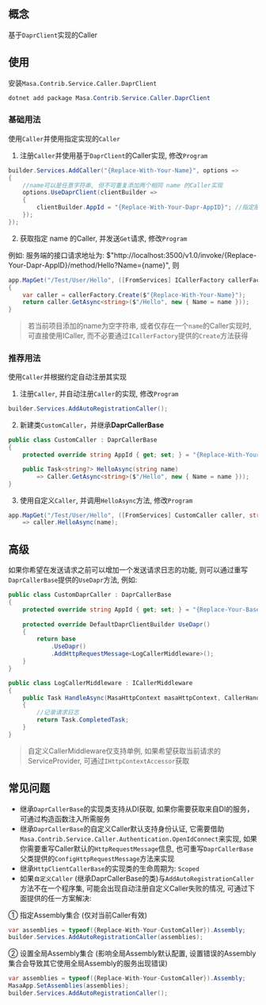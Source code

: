 ## 概念

基于`DaprClient`实现的Caller

## 使用

安装`Masa.Contrib.Service.Caller.DaprClient`

``` powershell
dotnet add package Masa.Contrib.Service.Caller.DaprClient
```

### 基础用法

使用`Caller`并使用指定实现的`Caller`

1. 注册`Caller`并使用基于`DaprClient`的Caller实现, 修改`Program`

```csharp
builder.Services.AddCaller("{Replace-With-Your-Name}", options =>
{
    //name可以是任意字符串, 但不可重复添加两个相同 name 的Caller实现
    options.UseDaprClient(clientBuilder =>
    {
        clientBuilder.AppId = "{Replace-With-Your-Dapr-AppID}"; //指定服务对应Sidecar的AppId
    });
});
```

2. 获取指定 name 的Caller, 并发送`Get`请求, 修改`Program`

例如: 服务端的接口请求地址为: $"http://localhost:3500/v1.0/invoke/{Replace-Your-Dapr-AppID}/method/Hello?Name={name}", 则

```csharp
app.MapGet("/Test/User/Hello", ([FromServices] ICallerFactory callerFactory, string name)
{
    var caller = callerFactory.Create($"{Replace-With-Your-Name}");
    return caller.GetAsync<string>($"/Hello", new { Name = name }));
}
```

> 若当前项目添加的name为空字符串, 或者仅存在一个`name`的Caller实现时, 可直接使用ICaller, 而不必要通过`ICallerFactory`提供的`Create`方法获得

### 推荐用法

使用`Caller`并根据约定自动注册其实现

1. 注册`Caller`, 并自动注册`Caller`的实现, 修改`Program`

```csharp
builder.Services.AddAutoRegistrationCaller();
```

2. 新建类`CustomCaller`，并继承**DaprCallerBase**

```csharp
public class CustomCaller : DaprCallerBase
{
    protected override string AppId { get; set; } = "{Replace-With-Your-Dapr-AppID}";

    public Task<string?> HelloAsync(string name)
        => Caller.GetAsync<string>($"/Hello", new { Name = name }));
}
```

3. 使用自定义`Caller`, 并调用`HelloAsync`方法, 修改`Program`

```csharp
app.MapGet("/Test/User/Hello", ([FromServices] CustomCaller caller, string name)
    => caller.HelloAsync(name);
```

## 高级

如果你希望在发送请求之前可以增加一个发送请求日志的功能, 则可以通过重写`DaprCallerBase`提供的`UseDapr`方法, 例如:

```csharp
public class CustomDaprCaller : DaprCallerBase
{
    protected override string AppId { get; set; } = "{Replace-Your-BaseAddress}";
    
    protected override DefaultDaprClientBuilder UseDapr()
    {
        return base
            .UseDapr()
            .AddHttpRequestMessage<LogCallerMiddleware>();
    }
}

public class LogCallerMiddleware : ICallerMiddleware
{
    public Task HandleAsync(MasaHttpContext masaHttpContext, CallerHandlerDelegate next, CancellationToken cancellationToken = default)
    {
        //记录请求日志
        return Task.CompletedTask;
    }
}
```

> 自定义CallerMiddleware仅支持单例, 如果希望获取当前请求的ServiceProvider, 可通过`IHttpContextAccessor`获取

## 常见问题

* 继承`DaprCallerBase`的实现类支持从DI获取, 如果你需要获取来自DI的服务，可通过构造函数注入所需服务
* 继承`DaprCallerBase`的自定义Caller默认支持身份认证, 它需要借助`Masa.Contrib.Service.Caller.Authentication.OpenIdConnect`来实现, 如果你需要重写Caller默认的`HttpRequestMessage`信息, 也可重写`DaprCallerBase`父类提供的`ConfigHttpRequestMessage`方法来实现
* 继承`HttpClientCallerBase`的实现类的生命周期为: `Scoped`
* 如果`自定义Caller` (继承DaprCallerBase的类)与`AddAutoRegistrationCaller`方法不在一个程序集, 可能会出现自动注册自定义Caller失败的情况, 可通过下面提供的任一方案解决:

① 指定Assembly集合 (仅对当前Caller有效)
```csharp
var assemblies = typeof({Replace-With-Your-CustomCaller}).Assembly;
builder.Services.AddAutoRegistrationCaller(assemblies);
```

② 设置全局Assembly集合 (影响全局Assembly默认配置, 设置错误的Assembly集合会导致其它使用全局Assembly的服务出现错误)

```csharp
var assemblies = typeof({Replace-With-Your-CustomCaller}).Assembly;
MasaApp.SetAssemblies(assemblies);
builder.Services.AddAutoRegistrationCaller();
```